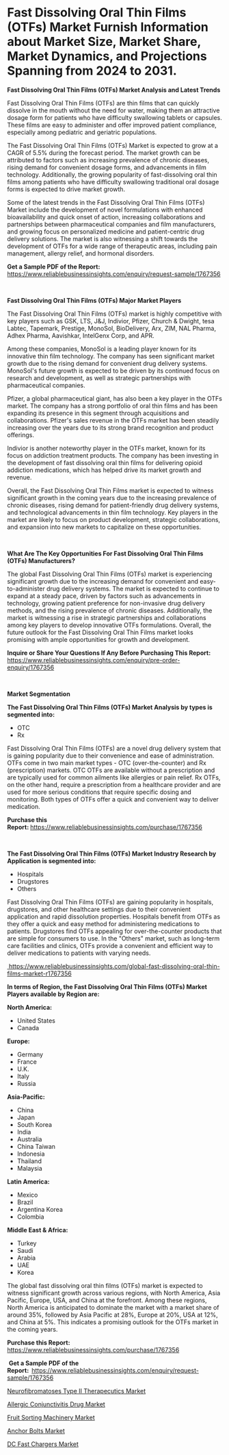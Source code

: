 <p><h1>Fast Dissolving Oral Thin Films (OTFs) Market Furnish Information about Market Size, Market Share, Market Dynamics, and Projections Spanning from 2024 to 2031.</h1></p><p><strong>Fast Dissolving Oral Thin Films (OTFs) Market Analysis and Latest Trends</strong></p>
<p><p>Fast Dissolving Oral Thin Films (OTFs) are thin films that can quickly dissolve in the mouth without the need for water, making them an attractive dosage form for patients who have difficulty swallowing tablets or capsules. These films are easy to administer and offer improved patient compliance, especially among pediatric and geriatric populations.</p><p>The Fast Dissolving Oral Thin Films (OTFs) Market is expected to grow at a CAGR of 5.5% during the forecast period. The market growth can be attributed to factors such as increasing prevalence of chronic diseases, rising demand for convenient dosage forms, and advancements in film technology. Additionally, the growing popularity of fast-dissolving oral thin films among patients who have difficulty swallowing traditional oral dosage forms is expected to drive market growth.</p><p>Some of the latest trends in the Fast Dissolving Oral Thin Films (OTFs) Market include the development of novel formulations with enhanced bioavailability and quick onset of action, increasing collaborations and partnerships between pharmaceutical companies and film manufacturers, and growing focus on personalized medicine and patient-centric drug delivery solutions. The market is also witnessing a shift towards the development of OTFs for a wide range of therapeutic areas, including pain management, allergy relief, and hormonal disorders.</p></p>
<p><strong>Get a Sample PDF of the Report:&nbsp;</strong> <a href="https://www.reliablebusinessinsights.com/enquiry/request-sample/1767356">https://www.reliablebusinessinsights.com/enquiry/request-sample/1767356</a></p>
<p>&nbsp;</p>
<p><strong>Fast Dissolving Oral Thin Films (OTFs) Major Market Players</strong></p>
<p><p>The Fast Dissolving Oral Thin Films (OTFs) market is highly competitive with key players such as GSK, LTS, J&J, Indivior, Pfizer, Church & Dwight, tesa Labtec, Tapemark, Prestige, MonoSol, BioDelivery, Arx, ZIM, NAL Pharma, Adhex Pharma, Aavishkar, IntelGenx Corp, and APR.</p><p>Among these companies, MonoSol is a leading player known for its innovative thin film technology. The company has seen significant market growth due to the rising demand for convenient drug delivery systems. MonoSol's future growth is expected to be driven by its continued focus on research and development, as well as strategic partnerships with pharmaceutical companies.</p><p>Pfizer, a global pharmaceutical giant, has also been a key player in the OTFs market. The company has a strong portfolio of oral thin films and has been expanding its presence in this segment through acquisitions and collaborations. Pfizer's sales revenue in the OTFs market has been steadily increasing over the years due to its strong brand recognition and product offerings.</p><p>Indivior is another noteworthy player in the OTFs market, known for its focus on addiction treatment products. The company has been investing in the development of fast dissolving oral thin films for delivering opioid addiction medications, which has helped drive its market growth and revenue.</p><p>Overall, the Fast Dissolving Oral Thin Films market is expected to witness significant growth in the coming years due to the increasing prevalence of chronic diseases, rising demand for patient-friendly drug delivery systems, and technological advancements in thin film technology. Key players in the market are likely to focus on product development, strategic collaborations, and expansion into new markets to capitalize on these opportunities.</p></p>
<p>&nbsp;</p>
<p><strong>What Are The Key Opportunities For Fast Dissolving Oral Thin Films (OTFs) Manufacturers?</strong></p>
<p><p>The global Fast Dissolving Oral Thin Films (OTFs) market is experiencing significant growth due to the increasing demand for convenient and easy-to-administer drug delivery systems. The market is expected to continue to expand at a steady pace, driven by factors such as advancements in technology, growing patient preference for non-invasive drug delivery methods, and the rising prevalence of chronic diseases. Additionally, the market is witnessing a rise in strategic partnerships and collaborations among key players to develop innovative OTFs formulations. Overall, the future outlook for the Fast Dissolving Oral Thin Films market looks promising with ample opportunities for growth and development.</p></p>
<p><strong>Inquire or Share Your Questions If Any Before Purchasing This Report:</strong> <a href="https://www.reliablebusinessinsights.com/enquiry/pre-order-enquiry/1767356">https://www.reliablebusinessinsights.com/enquiry/pre-order-enquiry/1767356</a></p>
<p>&nbsp;</p>
<p><strong>Market Segmentation</strong></p>
<p><strong>The Fast Dissolving Oral Thin Films (OTFs) Market Analysis by types is segmented into:</strong></p>
<p><ul><li>OTC</li><li>Rx</li></ul></p>
<p><p>Fast Dissolving Oral Thin Films (OTFs) are a novel drug delivery system that is gaining popularity due to their convenience and ease of administration. OTFs come in two main market types - OTC (over-the-counter) and Rx (prescription) markets. OTC OTFs are available without a prescription and are typically used for common ailments like allergies or pain relief. Rx OTFs, on the other hand, require a prescription from a healthcare provider and are used for more serious conditions that require specific dosing and monitoring. Both types of OTFs offer a quick and convenient way to deliver medication.</p></p>
<p><strong>Purchase this Report:&nbsp;</strong><a href="https://www.reliablebusinessinsights.com/purchase/1767356">https://www.reliablebusinessinsights.com/purchase/1767356</a></p>
<p>&nbsp;</p>
<p><strong>The Fast Dissolving Oral Thin Films (OTFs) Market Industry Research by Application is segmented into:</strong></p>
<p><ul><li>Hospitals</li><li>Drugstores</li><li>Others</li></ul></p>
<p><p>Fast Dissolving Oral Thin Films (OTFs) are gaining popularity in hospitals, drugstores, and other healthcare settings due to their convenient application and rapid dissolution properties. Hospitals benefit from OTFs as they offer a quick and easy method for administering medications to patients. Drugstores find OTFs appealing for over-the-counter products that are simple for consumers to use. In the "Others" market, such as long-term care facilities and clinics, OTFs provide a convenient and efficient way to deliver medications to patients with varying needs.</p></p>
<p><a href="https://www.reliablebusinessinsights.com/global-fast-dissolving-oral-thin-films-market-r1767356">&nbsp;https://www.reliablebusinessinsights.com/global-fast-dissolving-oral-thin-films-market-r1767356</a></p>
<p><strong>In terms of Region, the Fast Dissolving Oral Thin Films (OTFs) Market Players available by Region are:</strong></p>
<p>
    <p> <strong> North America: </strong>
        <ul>
            <li>United States</li>
            <li>Canada</li>
        </ul>
        </p> 
    <p> <strong> Europe: </strong>
        <ul>
            <li>Germany</li>
            <li>France</li>
            <li>U.K.</li>
            <li>Italy</li>
            <li>Russia</li>
        </ul>
        </p> 
    <p> <strong> Asia-Pacific: </strong>
        <ul>
            <li>China</li>
            <li>Japan</li>
            <li>South Korea</li>
            <li>India</li>
            <li>Australia</li>
            <li>China Taiwan</li>
            <li>Indonesia</li>
            <li>Thailand</li>
            <li>Malaysia</li>
        </ul>
        </p> 
    <p> <strong> Latin America: </strong>
        <ul>
            <li>Mexico</li>
            <li>Brazil</li>
            <li>Argentina Korea</li>
            <li>Colombia</li>
        </ul>
        </p> 
    <p> <strong> Middle East & Africa: </strong>
        <ul>
            <li>Turkey</li>
            <li>Saudi</li>
            <li>Arabia</li>
            <li>UAE</li>
            <li>Korea</li>
        </ul>
    </p>
    </p>
<p><p>The global fast dissolving oral thin films (OTFs) market is expected to witness significant growth across various regions, with North America, Asia Pacific, Europe, USA, and China at the forefront. Among these regions, North America is anticipated to dominate the market with a market share of around 35%, followed by Asia Pacific at 28%, Europe at 20%, USA at 12%, and China at 5%. This indicates a promising outlook for the OTFs market in the coming years.</p></p>
<p><strong>Purchase this Report: </strong><a href="https://www.reliablebusinessinsights.com/purchase/1767356">https://www.reliablebusinessinsights.com/purchase/1767356</a></p>
<p>&nbsp;<strong>Get a Sample PDF of the Report:&nbsp;&nbsp;</strong><a href="https://www.reliablebusinessinsights.com/enquiry/request-sample/1767356">https://www.reliablebusinessinsights.com/enquiry/request-sample/1767356</a></p>
<p><strong></strong></p>
<p><p><a href="https://github.com/graysonwolfe1913/Market-Research-Report-List-1/blob/main/neurofibromatoses-type-ii-therapecutics-market.md">Neurofibromatoses Type II Therapecutics Market</a></p><p><a href="https://github.com/lnamivez37/Market-Research-Report-List-1/blob/main/allergic-conjunctivitis-drug-market.md">Allergic Conjunctivitis Drug Market</a></p><p><a href="https://medium.com/@oliver.rampling568768/fruit-sorting-machinery-market-report-by-product-type-optical-sorting-machine-gravity-weight-fc4693cdc15c">Fruit Sorting Machinery Market</a></p><p><a href="https://medium.com/@joanne.harris67856/an-in-depth-analysis-of-the-global-anchor-bolts-market-scope-and-its-rapid-growing-4-cagr-726a0660ab74">Anchor Bolts Market</a></p><p><a href="https://medium.com/@colin.dunca43545/dc-fast-chargers-market-industry-trends-and-forecast-for-period-from-2024-to-2031-a9e159964140">DC Fast Chargers Market</a></p></p>
